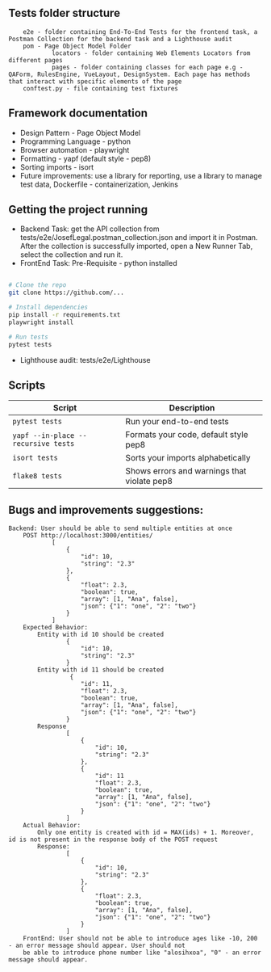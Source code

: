 ## Tests folder structure
```
    e2e - folder containing End-To-End Tests for the frontend task, a Postman Collection for the backend task and a Lighthouse audit
    pom - Page Object Model Folder
            locators - folder containing Web Elements Locators from different pages
            pages - folder containing classes for each page e.g - QAForm, RulesEngine, VueLayout, DesignSystem. Each page has methods that interact with specific elements of the page
    conftest.py - file containing test fixtures
```

## Framework documentation
- Design Pattern - Page Object Model
- Programming Language - python
- Browser automation - playwright
- Formatting - yapf (default style - pep8)
- Sorting imports - isort
- Future improvements: use a library for reporting, use a library to manage test data, Dockerfile - containerization, Jenkins

## Getting the project running
- Backend Task: get the API collection from tests/e2e/JosefLegal.postman_collection.json and import it in Postman. After the collection is successfully imported, open a New Runner Tab, select the collection and run it. 
- FrontEnd Task: Pre-Requisite - python installed

```bash

# Clone the repo
git clone https://github.com/...

# Install dependencies
pip install -r requirements.txt
playwright install

# Run tests
pytest tests

```
- Lighthouse audit: tests/e2e/Lighthouse

## Scripts

| Script                              | Description                                 |
|-------------------------------------|---------------------------------------------|
| `pytest tests`                      | Run your end-to-end tests                   |
| `yapf --in-place --recursive tests` | Formats your code, default style pep8       |
| `isort tests`                       | Sorts your imports alphabetically           |
| `flake8 tests`                      | Shows errors and warnings that violate pep8 | 


## Bugs and improvements suggestions:
```
Backend: User should be able to send multiple entities at once
    POST http://localhost:3000/entities/
            [
                {
                    "id": 10,
                    "string": "2.3" 
                },
                {
                    "float": 2.3,
                    "boolean": true,
                    "array": [1, "Ana", false],
                    "json": {"1": "one", "2": "two"}
                }
            ]
    Expected Behavior:  
        Entity with id 10 should be created  
                {
                    "id": 10,
                    "string": "2.3" 
                }
        Entity with id 11 should be created
                 {
                    "id": 11,
                    "float": 2.3,
                    "boolean": true,
                    "array": [1, "Ana", false],
                    "json": {"1": "one", "2": "two"}
                }
        Response
                [
                    {
                        "id": 10,
                        "string": "2.3" 
                    },
                    {   
                        "id": 11
                        "float": 2.3,
                        "boolean": true,
                        "array": [1, "Ana", false],
                        "json": {"1": "one", "2": "two"}
                    }
                ]
    Actual Behavior:
        Only one entity is created with id = MAX(ids) + 1. Moreover, id is not present in the response body of the POST request
        Response:   
                [
                    {
                        "id": 10,
                        "string": "2.3" 
                    },
                    {
                        "float": 2.3,
                        "boolean": true,
                        "array": [1, "Ana", false],
                        "json": {"1": "one", "2": "two"}
                    }
                ]
    FrontEnd: User should not be able to introduce ages like -10, 200 - an error message should appear. User should not 
    be able to introduce phone number like "alosihxoa", "0" - an error message should appear.
``` 
